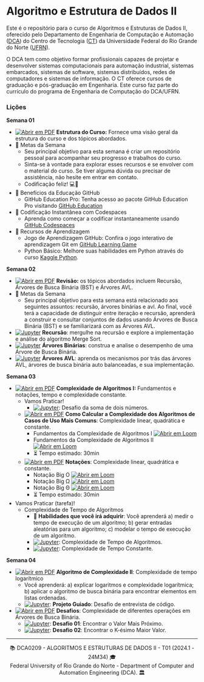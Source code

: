 # Algoritmo e Estrutura de Dados II 

Este é o repositório para o curso de Algoritmos e Estruturas de Dados II, oferecido pelo Departamento de Engenharia de Computação e Automação ([DCA](https://www.dca.ufrn.br)) do Centro de Tecnologia ([CT](https://www.ct.ufrn.br/)) da Universidade Federal do Rio Grande do Norte ([UFRN](https://www.ufrn.br)).

O DCA tem como objetivo formar profissionais capazes de projetar e desenvolver sistemas computacionais para automação industrial, sistemas embarcados, sistemas de software, sistemas distribuídos, redes de computadores e sistemas de informação. O CT oferece cursos de graduação e pós-graduação em Engenharia. Este curso faz parte do currículo do programa de Engenharia de Computação do DCA/UFRN.

### Lições

**Semana 01**
- [![Abrir em PDF](https://img.shields.io/badge/-PDF-EC1C24?style=flat-square&logo=adobeacrobatreader)](https://github.com/ivanovitchm/datastructure/tree/main/lessons/week_01/Week_01.pdf) **Estrutura do Curso:** Fornece uma visão geral da estrutura do curso e dos tópicos abordados.
- 🎯 Metas da Semana 
    - Seu principal objetivo para esta semana é criar um repositório pessoal para acompanhar seu progresso e trabalhos do curso.
    - Sinta-se à vontade para explorar esses recursos e se envolver com o material do curso. Se tiver alguma dúvida ou precisar de assistência, não hesite em entrar em contato.
    - Codificação feliz! 💻🚀
-  🎉 Benefícios da Educação GitHub
    - GitHub Education Pro: Tenha acesso ao pacote GitHub Education Pro visitando [GitHub Education](https://education.github.com/pack)
- 🚀 Codificação Instantânea com Codespaces
    - Aprenda como começar a codificar instantaneamente usando [GitHub Codespaces](https://learn.microsoft.com/pt-pt/training/student-hub/github-codespaces-for-students)
- 📖 Recursos de Aprendizagem 
    - Jogo de Aprendizagem GitHub: Confira o jogo interativo de aprendizagem Git em [GitHub Learning Game](https://learngitbranching.js.org/)
    - Python Básico: Melhore suas habilidades em Python através do curso [Kaggle Python](https://www.kaggle.com/learn/python).

**Semana 02**
- [![Abrir em PDF](https://img.shields.io/badge/-PDF-EC1C24?style=flat-square&logo=adobeacrobatreader)](https://github.com/ivanovitchm/datastructure/tree/main/lessons/week_02/week_02.pdf) **Revisão:** os tópicos abordados incluem Recursão, Árvores de Busca Binária (BST) e Árvores AVL.
- 🎯 Metas da Semana 
    - Seu principal objetivo para esta semana está relacionado aos seguintes assuntos: recursão, árvores binárias e avl. Ao final, você terá a capacidade de distinguir entre iteração e recursão, aprenderá a construir e consultar conjuntos de dados usando Árvores de Busca Binária (BST) e se familiarizará com as Árvores AVL.
- [![Jupyter](https://img.shields.io/badge/-Notebook-191A1B?style=flat-square&logo=jupyter)](https://github.com/ivanovitchm/datastructure/tree/main/lessons/week_02/Recursion.ipynb) **Recursão**: mergulhe na recursão e explore a implementação e análise do algoritmo Merge Sort.
- [![Jupyter](https://img.shields.io/badge/-Notebook-191A1B?style=flat-square&logo=jupyter)](https://github.com/ivanovitchm/datastructure/tree/main/lessons/week_02/Binary_Trees.ipynb) **Árvores Binárias**: construa e analise o desempenho de uma Árvore de Busca Binária.
- [![Jupyter](https://img.shields.io/badge/-Notebook-191A1B?style=flat-square&logo=jupyter)](https://github.com/ivanovitchm/datastructure/tree/main/lessons/week_02/AVL.ipynb) **Árvores AVL**: aprenda os mecanismos por trás das árvores AVL, árvores de busca binária auto balanceadas, e sua implementação.


**Semana 03**
- [![Abrir em PDF](https://img.shields.io/badge/-PDF-EC1C24?style=flat-square&logo=adobeacrobatreader)](https://github.com/ivanovitchm/datastructure/tree/main/lessons/week_03/Complexity_of_Algorithms_Part_I.pdf) **Complexidade de Algoritmos I:** Fundamentos e notações, tempo e complexidade constante.
    - Vamos Praticar!
        - [![Jupyter](https://img.shields.io/badge/-Notebook-191A1B?style=flat-square&logo=jupyter)](https://github.com/ivanovitchm/datastructure/blob/main/lessons/week_03/twonumbersum.ipynb): Desafio da soma de dois números.
    - [![Abrir em PDF](https://img.shields.io/badge/-PDF-EC1C24?style=flat-square&logo=adobeacrobatreader)](https://github.com/ivanovitchm/datastructure/blob/main/lessons/week_03/Exercise_Complexity_of_Algorithms_Part_I.pdf)  **Como Calcular a Complexidade dos Algoritmos de Casos de Uso Mais Comuns**: Complexidade linear, quadrática e constante.
        - Fundamentos da Complexidade de Algoritmos I [![Abrir em Loom](https://img.shields.io/badge/-Vídeo-83DA77?style=flat-square&logo=loom)](https://www.loom.com/share/7e98eecbee0e48c1b94df1a3d1d16272)
        - Fundamentos da Complexidade de Algoritmos II [![Abrir em Loom](https://img.shields.io/badge/-Vídeo-83DA77?style=flat-square&logo=loom)](https://www.loom.com/share/ff26959483f340a38a6083e20979b0b3)
        - :hourglass_flowing_sand: Tempo estimado: 30min
    - [![Abrir em PDF](https://img.shields.io/badge/-PDF-EC1C24?style=flat-square&logo=adobeacrobatreader)](https://github.com/ivanovitchm/datastructure/blob/main/lessons/week_03/Notations.pdf)  **Notações**: Complexidade linear, quadrática e constante.
        - Notação Big O [![Abrir em Loom](https://img.shields.io/badge/-Vídeo-83DA77?style=flat-square&logo=loom)](https://www.loom.com/share/1e67c2e7b8d349c6923d341d182e28bb)
        - Notação Big <span>&Omega;</span> [![Abrir em Loom](https://img.shields.io/badge/-Vídeo-83DA77?style=flat-square&logo=loom)](https://www.loom.com/share/84067923809c45cf9979fa50d4efd5f4)
        - Notação Big <span>&Theta;</span> [![Abrir em Loom](https://img.shields.io/badge/-Vídeo-83DA77?style=flat-square&logo=loom)](https://www.loom.com/share/76f5017a6b944fedb2cd395b45071f1c)
        - :hourglass_flowing_sand: Tempo estimado: 30min
- Vamos Praticar (tarefa)!
    - Complexidade de Tempo de Algoritmos 
        - :facepunch: **Habilidades que você irá adquirir**: Você aprenderá a) medir o tempo de execução de um algoritmo; b) gerar entradas aleatórias para um algoritmo; c) modelar o tempo de execução de um algoritmo.
        - [![Jupyter](https://img.shields.io/badge/-Notebook-191A1B?style=flat-square&logo=jupyter)](https://github.com/ivanovitchm/datastructure/blob/main/lessons/week_03/Time_Complexity_of_Algorithms.ipynb): Complexidade de Tempo de Algoritmos.
        - [![Jupyter](https://img.shields.io/badge/-Notebook-191A1B?style=flat-square&logo=jupyter)](https://github.com/ivanovitchm/datastructure/blob/main/lessons/week_03/Constant_time_complexity.ipynb): Complexidade de Tempo Constante.

**Semana 04**
- [![Abrir em PDF](https://img.shields.io/badge/-PDF-EC1C24?style=flat-square&logo=adobeacrobatreader)](https://github.com/ivanovitchm/datastructure/blob/main/lessons/week_04/LogComplexity.pdf)  **Algoritmo de Complexidade II**: Complexidade de tempo logarítmico  
    - Você aprenderá: a) explicar logaritmos e complexidade logarítmica; b) aplicar o algoritmo de busca binária para encontrar elementos em listas ordenadas.
    - [![Jupyter](https://img.shields.io/badge/-Notebook-191A1B?style=flat-square&logo=jupyter)](https://github.com/ivanovitchm/datastructure/blob/main/lessons/week_04/Week_04_solver.ipynb): **Projeto Guiado**: Desafio de entrevista de código. 
- [![Abrir em PDF](https://img.shields.io/badge/-PDF-EC1C24?style=flat-square&logo=adobeacrobatreader)](https://github.com/ivanovitchm/datastructure/blob/main/lessons/week_04/U1T3.pdf)  **Desafios**: Complexidade de diferentes operações em Árvores de Busca Binária.
    - [![Jupyter](https://img.shields.io/badge/-Notebook-191A1B?style=flat-square&logo=jupyter)](https://github.com/ivanovitchm/datastructure/blob/main/lessons/week_04/challenge_01_closestvalue.ipynb): **Desafio 01**: Encontrar o Valor Mais Próximo.
    - [![Jupyter](https://img.shields.io/badge/-Notebook-191A1B?style=flat-square&logo=jupyter)](https://github.com/ivanovitchm/datastructure/blob/main/lessons/week_04/challenge_02_kth_largest.ipynb): **Desafio 02**: Encontrar o K-ésimo Maior Valor.
      
---
<div align="center">
  📚 DCA0209 - ALGORITMOS E ESTRUTURAS DE DADOS II - T01 (2024.1 - 24M34) 🎓 <br/>
  Federal University of Rio Grande do Norte - Department of Computer and Automation Engineering (DCA). 🏛️
</div>
